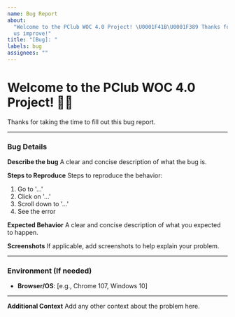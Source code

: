 ```yaml
---
name: Bug Report
about:
  "Welcome to the PClub WOC 4.0 Project! \U0001F41B\U0001F389 Thanks for helping
  us improve!"
title: "[Bug]: "
labels: bug
assignees: ""
---
```


# Welcome to the PClub WOC 4.0 Project! 👋🎉

Thanks for taking the time to fill out this bug report.

---

### Bug Details

<!-- Please delete the example contents provided to you before submitting the issue -->

**Describe the bug**
A clear and concise description of what the bug is.

**Steps to Reproduce**
Steps to reproduce the behavior:

1. Go to '...'
2. Click on '...'
3. Scroll down to '...'
4. See the error

**Expected Behavior**
A clear and concise description of what you expected to happen.

**Screenshots**
If applicable, add screenshots to help explain your problem.

---

### Environment (If needed)

- **Browser/OS**: [e.g., Chrome 107, Windows 10]

---

**Additional Context**
Add any other context about the problem here.
